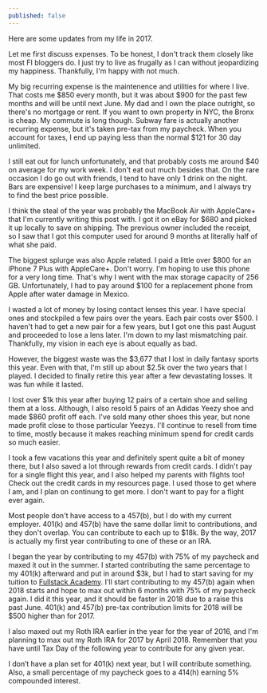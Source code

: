 ```yaml
---
published: false
---
```

Here are some updates from my life in 2017.

Let me first discuss expenses. To be honest, I don't track them closely like most FI bloggers do. I just try to live as frugally as I can without jeopardizing my happiness. Thankfully, I'm happy with not much.

My big recurring expense is the maintenence and utilities for where I live. That costs me $850 every month, but it was about $900 for the past few months and will be until next June. My dad and I own the place outright, so there's no mortgage or rent. If you want to own property in NYC, the Bronx is cheap. My commute is long though. Subway fare is actually another recurring expense, but it's taken pre-tax from my paycheck. When you account for taxes, I end up paying less than the normal $121 for 30 day unlimited.

I still eat out for lunch unfortunately, and that probably costs me around $40 on average for my work week. I don't eat out much besides that. On the rare occasion I do go out with friends, I tend to have only 1 drink on the night. Bars are expensive! I keep large purchases to a minimum, and I always try to find the best price possible.

I think the steal of the year was probably the MacBook Air with AppleCare+ that I'm currently writing this post with. I got it on eBay for $680 and picked it up locally to save on shipping. The previous owner included the receipt, so I saw that I got this computer used for around 9 months at literally half of what she paid.

The biggest splurge was also Apple related. I paid a little over $800 for an iPhone 7 Plus with AppleCare+. Don't worry. I'm hoping to use this phone for a very long time. That's why I went with the max storage capacity of 256 GB. Unfortunately, I had to pay around $100 for a replacement phone from Apple after water damage in Mexico.

I wasted a lot of money by losing contact lenses this year. I have special ones and stockpiled a few pairs over the years. Each pair costs over $500. I haven't had to get a new pair for a few years, but I got one this past August and proceeded to lose a lens later. I'm down to my last mismatching pair. Thankfully, my vision in each eye is about equally as bad.

However, the biggest waste was the $3,677 that I lost in daily fantasy sports this year. Even with that, I'm still up about $2.5k over the two years that I played. I decided to finally retire this year after a few devastating losses. It was fun while it lasted.

I lost over $1k this year after buying 12 pairs of a certain shoe and selling them at a loss. Although, I also resold 5 pairs of an Adidas Yeezy shoe and made $860 profit off each. I've sold many other shoes this year, but none made profit close to those particular Yeezys. I'll continue to resell from time to time, mostly because it makes reaching minimum spend for credit cards so much easier.

I took a few vacations this year and definitely spent quite a bit of money there, but I also saved a lot through rewards from credit cards. I didn't pay for a single flight this year, and I also helped my parents with flights too! Check out the credit cards in my resources page. I used those to get where I am, and I plan on continung to get more. I don't want to pay for a flight ever again.

Most people don't have access to a 457(b), but I do with my current employer. 401(k) and 457(b) have the same dollar limit to contributions, and they don't overlap. You can contribute to each up to $18k. By the way, 2017 is actually my first year contributing to one of these or an IRA.

I began the year by contributing to my 457(b) with 75% of my paycheck and maxed it out in the summer. I started contributing the same percentage to my 401(k) afterward and put in around $3k, but I had to start saving for my tuition to [Fullstack Academy](https://www.fullstackacademy.com/). I'll start contributing to my 457(b) again when 2018 starts and hope to max out within 6 months with 75% of my paycheck again. I did it this year, and it should be faster in 2018 due to a raise this past June. 401(k) and 457(b) pre-tax contribution limits for 2018 will be $500 higher than for 2017.

I also maxed out my Roth IRA earlier in the year for the year of 2016, and I'm planning to max out my Roth IRA for 2017 by April 2018. Remember that you have until Tax Day of the following year to contribute for any given year.

I don’t have a plan set for 401(k) next year, but I will contribute something. Also, a small percentage of my paycheck goes to a 414(h) earning 5% compounded interest.